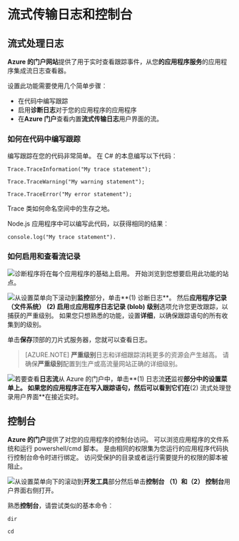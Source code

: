 <properties 
    pageTitle="流式传输日志和控制台" 
    description="流式传输日志和控制台概述" 
    authors="btardif" 
    manager="wpickett" 
    editor="" 
    services="app-service\web" 
    documentationCenter=""/>

<tags 
    ms.service="app-service-web" 
    ms.workload="web" 
    ms.tgt_pltfrm="na" 
    ms.devlang="multiple" 
    ms.topic="article" 
    ms.date="10/12/2016" 
    ms.author="byvinyal"/>

# <a name="streaming-logs-and-the-console"></a>流式传输日志和控制台

## <a name="streaming-logs"></a>流式处理日志

**Azure 的门户网站**提供了用于实时查看跟踪事件，从您**的应用程序服务**的应用程序集成流日志查看器。  

设置此功能需要使用几个简单步骤︰

- 在代码中编写跟踪
- 启用**诊断日志**对于您的应用程序的应用程序
- 在**Azure 门户**查看内置**流式传输日志**用户界面的流。

### <a name="how-to-write-traces-in-your-code"></a>如何在代码中编写跟踪 ###

编写跟踪在您的代码非常简单。  在 C# 的本息编写以下代码︰

`````````````````````````
Trace.TraceInformation("My trace statement");
`````````````````````````

`````````````````````````
Trace.TraceWarning("My warning statement");
`````````````````````````

`````````````````````````
Trace.TraceError("My error statement");
`````````````````````````

Trace 类如何命名空间中的生存之地。

Node.js 应用程序中可以编写此代码，以获得相同的结果︰

`````````````````````````
console.log("My trace statement").
`````````````````````````

### <a name="how-to-enable-and-view-the-streaming-logs"></a>如何启用和查看流记录
![][BrowseSitesScreenshot]诊断程序将在每个应用程序的基础上启用。 开始浏览到您想要启用此功能的站点。  
  
![][DiagnosticsLogs]从设置菜单向下滚动到**监控**部分，单击**(1) 诊断日志**。 然后**应用程序记录 （文件系统）** **(2) 启用**或**应用程序日志记录 (blob)** **级别**选项允许您更改跟踪，以捕获的严重级别。 如果您只想熟悉的功能，设置**详细**，以确保跟踪语句的所有收集到的级别。

单击**保存**顶部的刀片式服务器，您就可以查看日志。

>[AZURE.NOTE] **严重级别**日志和详细跟踪消耗更多的资源会产生越高。 请确保**严重级别**配置到生产或高流量网站正确的详细级别。 

![][StreamingLogsScreenshot]若要查看**日志流**从 Azure 的门户中，单击**(1) 日志流**还**监视**部分中的设置菜单上。 如果您的应用程序正在写入跟踪语句，然后可以看到它们在**(2) 流式处理登录用户界面**在接近实时。

## <a name="console"></a>控制台
**Azure 的门户**提供了对您的应用程序的控制台访问。 可以浏览应用程序的文件系统和运行 powershell/cmd 脚本。 是由相同的权限集为您运行的应用程序代码执行控制台命令时进行绑定。 访问受保护的目录或者运行需要提升的权限的脚本被阻止。  

![][ConsoleScreenshot]从设置菜单向下的滚动到**开发工具**部分然后单击**控制台 （1）**和**（2） 控制台**用户界面右侧打开。

熟悉**控制台**，请尝试类似的基本命令︰

`````````````````````````
dir
`````````````````````````

`````````````````````````
cd
`````````````````````````

<!-- Images. -->
[DiagnosticsLogs]: ./media/web-sites-streaming-logs-and-console/diagnostic-logs.png
[BrowseSitesScreenshot]: ./media/web-sites-streaming-logs-and-console/browse-sites.png
[StreamingLogsScreenshot]: ./media/web-sites-streaming-logs-and-console/streaming-logs.png
[ConsoleScreenshot]: ./media/web-sites-streaming-logs-and-console/console.png
